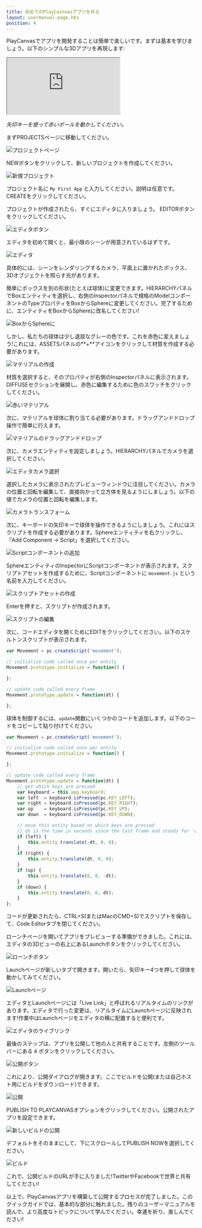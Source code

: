 ```yaml
---
title: 初めてのPlayCasnvasアプリを作る
layout: usermanual-page.hbs
position: 4
---
```


PlayCanvasでアプリを開発することは簡単で楽しいです。まずは基本を学びましょう。以下のシンプルな3Dアプリを再現します:

<iframe loading="lazy"  src="https://playcanv.as/p/TnUtDXWp/" title="シンプルなPlayCanvasアプリ"></iframe>

*矢印キーを使って赤いボールを動かしてください。*

まずPROJECTSページに移動してください。

![プロジェクトページ][1]

NEWボタンをクリックして、新しいプロジェクトを作成してください。

![新規プロジェクト][2]

プロジェクト名に `My First App` と入力してください。説明は任意です。CREATEをクリックしてください。

プロジェクトが作成されたら、すぐにエディタに入りましょう。 EDITORボタンをクリックしてください。

![エディタボタン][3]

エディタを初めて開くと、最小限のシーンが用意されているはずです。

![エディタ][4]

具体的には、シーンをレンダリングするカメラ、平面上に置かれたボックス、3Dオブジェクトを照らす光があります。

簡単にボックスを別の形状(たとえば球体)に変更できます。HIERARCHYパネルでBoxエンティティを選択し、右側のInspectorパネルで規格のModelコンポーネントのTypeプロパティをBoxからSphereに変更してください。完了するために、エンティティをBoxからSphereに改名してください!

![BoxからSphereに][5]

しかし、私たちの球体は少し退屈なグレーの色です。これを赤色に変えましょう!これには、ASSETSパネルの**+**アイコンをクリックして材質を作成する必要があります。

![マテリアルの作成][6]

材質を選択すると、そのプロパティが右側のInspectorパネルに表示されます。DIFFUSEセクションを展開し、赤色に編集するために色のスワッチをクリックしてください。

![赤いマテリアル][7]

次に、マテリアルを球体に割り当てる必要があります。ドラッグアンドドロップ操作で簡単に行えます。

![マテリアルのドラッグアンドドロップ][8]

次に、カメラエンティティを設定しましょう。HIERARCHYパネルでカメラを選択してください。

![エディタカメラ選択][9]

選択したカメラに表示されたプレビューウィンドウに注目してください。カメラの位置と回転を編集して、直接向かって立方体を見るようにしましょう。以下の値でカメラの位置と回転を編集します。

![カメラトランスフォーム][10]

次に、キーボードの矢印キーで球体を操作できるようにしましょう。これにはスクリプトを作成する必要があります。Sphereエンティティを右クリックし、「Add Component -> Script」を選択してください。

![Scriptコンポーネントの追加][11]

SphereエンティティのInspectorにScriptコンポーネントが表示されます。スクリプトアセットを作成するために、Scriptコンポーネントに `movement.js` という名前を入力してください。

![スクリプトアセットの作成][12]

Enterを押すと、スクリプトが作成されます。

![スクリプトの編集][13]

次に、コードエディタを開くためにEDITをクリックしてください。以下のスケルトンスクリプトが表示されます。

```javascript
var Movement = pc.createScript('movement');

// initialize code called once per entity
Movement.prototype.initialize = function() {

};

// update code called every frame
Movement.prototype.update = function(dt) {

};
```

球体を制御するには、`update`関数にいくつかのコードを追加します。以下のコードをコピーして貼り付けてください。

```javascript
var Movement = pc.createScript('movement');

// initialize code called once per entity
Movement.prototype.initialize = function() {

};

// update code called every frame
Movement.prototype.update = function(dt) {
    // get which keys are pressed
    var keyboard = this.app.keyboard;
    var left  = keyboard.isPressed(pc.KEY_LEFT);
    var right = keyboard.isPressed(pc.KEY_RIGHT);
    var up    = keyboard.isPressed(pc.KEY_UP);
    var down  = keyboard.isPressed(pc.KEY_DOWN);

    // move this entity based on which keys are pressed
    // dt is the time in seconds since the last frame and stands for 'delta time'
    if (left) {
        this.entity.translate(-dt, 0, 0);
    }
    if (right) {
        this.entity.translate(dt, 0, 0);
    }
    if (up) {
        this.entity.translate(0, 0, -dt);
    }
    if (down) {
        this.entity.translate(0, 0, dt);
    }
};
```

コードが更新されたら、CTRL+S(またはMacのCMD+S)でスクリプトを保存して、Code Editorタブを閉じてください。

ローンチページを開いてアプリをプレビューする準備ができました。これには、エディタの3Dビューの右上にあるLaunchボタンをクリックしてください。

![ローンチボタン][14]

Launchページが新しいタブで開きます。開いたら、矢印キー4つを押して球体を動かしてみてください。

![Launchページ][15]

<div class="alert alert-info">
エディタとLaunchページには「Live Link」と呼ばれるリアルタイムのリンクがあります。エディタで行った変更は、リアルタイムにLaunchページに反映されます!作業中はLaunchページをエディタの横に配置すると便利です。

![エディタのライブリンク][16]
</div>

最後のステップは、アプリを公開して他の人と共有することです。左側のツールバーにある <span class="pc-icon">&#57911;</span> ボタンをクリックしてください。

![公開ボタン][17]

これにより、公開ダイアログが開きます。ここでビルドを公開(または自己ホスト用にビルドをダウンロード)できます。

![公開][18]

PUBLISH TO PLAYCANVASオプションをクリックしてください。公開されたアプリを設定できます。

![新しいビルドの公開][19]

デフォルトをそのままにして、下にスクロールしてPUBLISH NOWを選択してください。

![ビルド][20]

これで、公開ビルドのURLが手に入りました!TwitterやFacebookで世界と共有してください!

以上で、PlayCanvasアプリを構築して公開するプロセスが完了しました。このクイックガイドでは、基本的な部分に触れました。残りのユーザーマニュアルを読んで、より高度なトピックについて学んでください。幸運を祈り、楽しんでください!

[1]: /images/user-manual/your-first-app/projects-page.png
[2]: /images/user-manual/your-first-app/new-project.png
[3]: /images/user-manual/your-first-app/editor-button.png
[4]: /images/user-manual/your-first-app/editor.png
[5]: /images/user-manual/your-first-app/box-to-sphere.png
[6]: /images/user-manual/your-first-app/create-material.png
[7]: /images/user-manual/your-first-app/red-material.png
[8]: /images/user-manual/your-first-app/drag-and-drop-material.gif
[9]: /images/user-manual/your-first-app/editor-camera-selected.png
[10]: /images/user-manual/your-first-app/camera-transform.png
[11]: /images/user-manual/your-first-app/add-script-component.png
[12]: /images/user-manual/your-first-app/create-script-asset.png
[13]: /images/user-manual/your-first-app/edit-script.png
[14]: /images/user-manual/your-first-app/launch-button.png
[15]: /images/user-manual/your-first-app/launch-page.gif
[16]: /images/user-manual/your-first-app/live-link.gif
[17]: /images/user-manual/your-first-app/publish-button.png
[18]: /images/user-manual/your-first-app/publish-dialog.png
[19]: /images/user-manual/your-first-app/publish-options.png
[20]: /images/user-manual/your-first-app/builds.png
